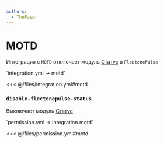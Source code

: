 ```yaml
---
authors:
  - TheFaser
---
```


# MOTD

Интеграция с `MOTD` отключает модуль [Статус](/docs/message/status/) в `FlectonePulse`

[//]: # (integration.yml)
<!--@include: @/parts/words.md#setting-->
<!--@include: @/parts/words.md#path--> `integration.yml → motd`

<!--@include: @/parts/words.md#default-->
<<< @/files/integration.yml#motd

<!--@include: @/parts/enable.md-->

### `disable-flectonepulse-status`

Выключает модуль [Статус](/docs/message/status/)

[//]: # (permission.yml)
<!--@include: @/parts/words.md#permission-->
<!--@include: @/parts/words.md#path--> `permission.yml → integration.motd`

<!--@include: @/parts/words.md#default-->
<<< @/files/permission.yml#motd

<!--@include: @/parts/permission/permissionTier3.md-->